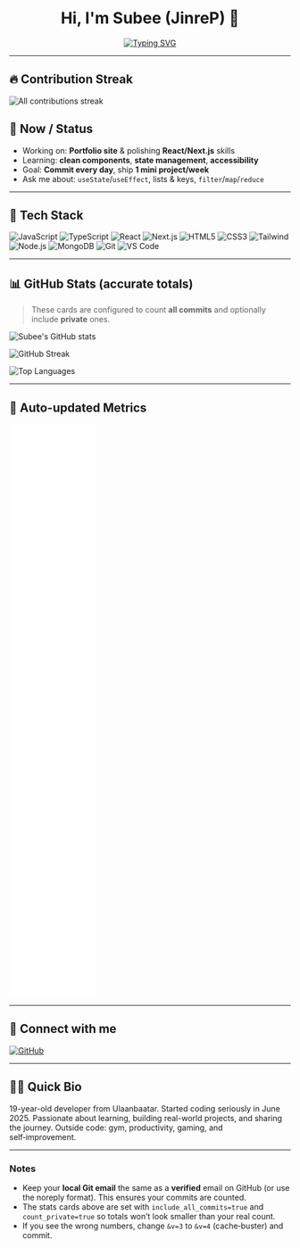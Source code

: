 <!-- Profile README for JinreP | drop this into JinreP/JinreP/README.md -->

<div align="center">

# Hi, I'm **Subee (JinreP)** 👋

[![Typing SVG](https://readme-typing-svg.demolab.com?font=Fira+Code\&size=22\&pause=900\&center=true\&vCenter=true\&width=750\&lines=React+%26+Next.js+grinder+%F0%9F%94%A5;Becoming+a+JS+monster+%F0%9F%90%8D;Daily+coding+%E2%86%92+LeetCode+%2B+Projects;Ship+1+mini+project+per+week)](https://git.io/typing-svg)

</div>

---
## 🔥 Contribution Streak
<img src="./streak.svg" alt="All contributions streak" width="720" />

## 🔭 Now / Status

* Working on: **Portfolio site** & polishing **React/Next.js** skills
* Learning: **clean components**, **state management**, **accessibility**
* Goal: **Commit every day**, ship **1 mini project/week**
* Ask me about: `useState`/`useEffect`, lists & keys, `filter`/`map`/`reduce`

---

## 🧰 Tech Stack

<p>
  <img alt="JavaScript" src="https://img.shields.io/badge/JavaScript-F7DF1E.svg?logo=javascript&logoColor=000&labelColor=F7DF1E" />
  <img alt="TypeScript" src="https://img.shields.io/badge/TypeScript-3178C6.svg?logo=typescript&logoColor=fff" />
  <img alt="React" src="https://img.shields.io/badge/React-20232A.svg?logo=react&logoColor=61DAFB" />
  <img alt="Next.js" src="https://img.shields.io/badge/Next.js-000000.svg?logo=nextdotjs&logoColor=fff" />
  <img alt="HTML5" src="https://img.shields.io/badge/HTML5-E34F26.svg?logo=html5&logoColor=fff" />
  <img alt="CSS3" src="https://img.shields.io/badge/CSS3-1572B6.svg?logo=css3&logoColor=fff" />
  <img alt="Tailwind" src="https://img.shields.io/badge/TailwindCSS-06B6D4.svg?logo=tailwindcss&logoColor=fff" />
  <img alt="Node.js" src="https://img.shields.io/badge/Node.js-339933.svg?logo=nodedotjs&logoColor=fff" />
  <img alt="MongoDB" src="https://img.shields.io/badge/MongoDB-47A248.svg?logo=mongodb&logoColor=fff" />
  <img alt="Git" src="https://img.shields.io/badge/Git-F05032.svg?logo=git&logoColor=fff" />
  <img alt="VS Code" src="https://img.shields.io/badge/VS%20Code-007ACC.svg?logo=visualstudiocode&logoColor=fff" />
</p>

---

## 📊 GitHub Stats (accurate totals)

> These cards are configured to count **all commits** and optionally include **private** ones.

<p>
  <img 
    alt="Subee's GitHub stats"
    src="https://github-readme-stats.vercel.app/api?username=JinreP&show_icons=true&theme=darcula&hide_border=true&hide=issues,contribs&bg_color=00000000&include_all_commits=true&count_private=true&v=3" />
</p>

<p>
  <img 
    alt="GitHub Streak"
    src="https://streak-stats.demolab.com?user=JinreP&theme=dark&hide_border=true&card_width=495&date_format=%5BY.%5Dn.j&fire=EB5454&ring=6AAA64&currStreakNum=6AAA64&currStreakLabel=6AAA64&background=00000000&v=3" />
</p>

<p>
  <img 
    alt="Top Languages"
    src="https://github-readme-stats.vercel.app/api/top-langs/?username=JinreP&layout=compact&theme=darcula&hide_border=true&bg_color=00000000&langs_count=8&card_width=495&v=3" />
</p>


---

## 🧮 Auto-updated Metrics

<p>
  <img alt="GitHub metrics (auto-updated)" src="https://raw.githubusercontent.com/JinreP/JinreP/main/github-metrics.svg" />
</p>

---

## 🤝 Connect with me

<p>
  <a href="https://github.com/JinreP"><img alt="GitHub" src="https://img.shields.io/badge/GitHub-181717.svg?logo=github&logoColor=fff" /></a>
 
</p>

---

## 🧑‍💻 Quick Bio

19-year-old developer from Ulaanbaatar. Started coding seriously in June 2025. Passionate about learning, building real-world projects, and sharing the journey. Outside code: gym, productivity, gaming, and self‑improvement.

---

### Notes

* Keep your **local Git email** the same as a **verified** email on GitHub (or use the noreply format). This ensures your commits are counted.
* The stats cards above are set with `include_all_commits=true` and `count_private=true` so totals won’t look smaller than your real count.
* If you see the wrong numbers, change `&v=3` to `&v=4` (cache‑buster) and commit.

